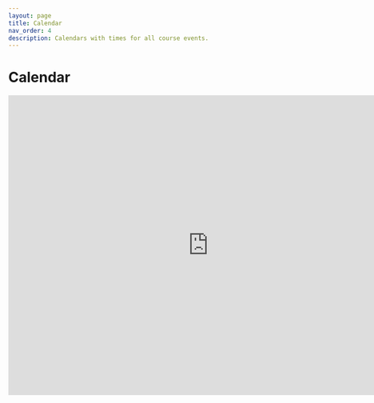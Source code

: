 ```yaml
---
layout: page
title: Calendar
nav_order: 4
description: Calendars with times for all course events.
---
```


# Calendar

<iframe src="https://calendar.google.com/calendar/embed?height=600&amp;wkst=1&amp;bgcolor=%23ffffff&amp;ctz=America%2FLos_Angeles&amp;src=Y18zbmgxdnByNDJrZmE3bW00MGJrb3Njbjlhc0Bncm91cC5jYWxlbmRhci5nb29nbGUuY29t&amp;color=%23B39DDB&amp;mode=WEEK&amp;showTitle=0&amp;showNav=1&amp;showDate=1&amp;showPrint=1&amp;showCalendars=1" style="border-width:0" width="800" height="600" frameborder="0" scrolling="no"></iframe>
